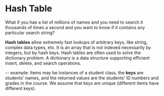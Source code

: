 # Hash Table 

What if you hae a list of millions of names and you need to search it thousands of times a second and you want to know if it contains any particular search string?

**Hash tables** allow extremely fast lookups of arbitrary keys, like string, complex data types, etx. It is an array that is not indexed necessarily by integers, but by hash keys. Hash tables are often used to solve the dictionary problem. A dictionary is a data structure supporting efficient insert, delete, and search operations. 

-- example:
Items may be instances of a student class, the **keys** are students’ names, and the returned values are the students’ ID numbers and grades in the course. We assume that keys are unique (different items have different keys).
